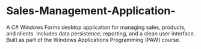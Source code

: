 # Sales-Management-Application-
A C# Windows Forms desktop application for managing sales, products, and clients. Includes data persistence, reporting, and a clean user interface. Built as part of the Windows Applications Programming (PAW) course.

